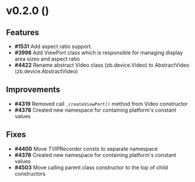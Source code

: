 # v0.2.0 ()

## Features
* **#1531** Add aspect ratio support.
* **#3998** Add ViewPort class which is responsible for managing display area sizes and aspect ratio
* **#4422** Rename abstract Video class (zb.device.Video) to AbstractVideo (zb.device.AbstractVideo)

## Improvements
* **#4319** Removed call `_createViewPort()` method from Video constructor
* **#4378** Created new namespace for containing platform's constant values

## Fixes
* **#4400** Move TVIPRecorder consts to separate namespace
* **#4378** Created new namespace for containing platform's constant values
* **#4503** Move calling parent class constructor to the top of child constructors
